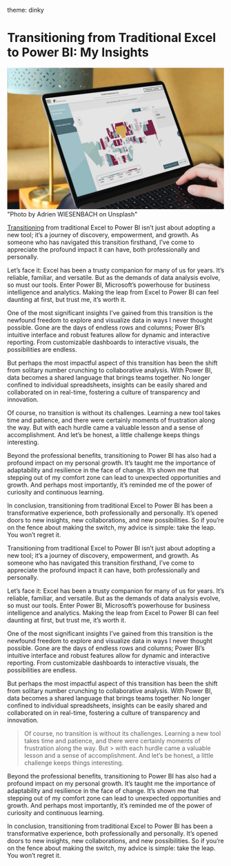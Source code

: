 theme: dinky

# Transitioning from Traditional Excel to Power BI: My Insights


![alt text](https://github.com/debindra/debindra.github.io/blob/main/Screenshot%202024-02-07%20at%2017.21.04.png) "Photo by Adrien WIESENBACH on Unsplash"

[Transitioning](https://debindra.github.io/about) from traditional Excel to Power BI isn’t just about adopting a new tool; it’s a journey of discovery, empowerment, and growth. As someone who has navigated this transition firsthand, I’ve come to appreciate the profound impact it can have, both professionally and personally.

Let’s face it: Excel has been a trusty companion for many of us for years. It’s reliable, familiar, and versatile. But as the demands of data analysis evolve, so must our tools. Enter Power BI, Microsoft’s powerhouse for business intelligence and analytics. Making the leap from Excel to Power BI can feel daunting at first, but trust me, it’s worth it.

One of the most significant insights I’ve gained from this transition is the newfound freedom to explore and visualize data in ways I never thought possible. Gone are the days of endless rows and columns; Power BI’s intuitive interface and robust features allow for dynamic and interactive reporting. From customizable dashboards to interactive visuals, the possibilities are endless.

But perhaps the most impactful aspect of this transition has been the shift from solitary number crunching to collaborative analysis. With Power BI, data becomes a shared language that brings teams together. No longer confined to individual spreadsheets, insights can be easily shared and collaborated on in real-time, fostering a culture of transparency and innovation.

Of course, no transition is without its challenges. Learning a new tool takes time and patience, and there were certainly moments of frustration along the way. But with each hurdle came a valuable lesson and a sense of accomplishment. And let’s be honest, a little challenge keeps things interesting.

Beyond the professional benefits, transitioning to Power BI has also had a profound impact on my personal growth. It’s taught me the importance of adaptability and resilience in the face of change. It’s shown me that stepping out of my comfort zone can lead to unexpected opportunities and growth. And perhaps most importantly, it’s reminded me of the power of curiosity and continuous learning.

In conclusion, transitioning from traditional Excel to Power BI has been a transformative experience, both professionally and personally. It’s opened doors to new insights, new collaborations, and new possibilities. So if you’re on the fence about making the switch, my advice is simple: take the leap. You won’t regret it.


Transitioning from traditional Excel to Power BI isn’t just about adopting a new tool; it’s a journey of discovery, empowerment, and growth. As someone who has navigated this transition firsthand, I’ve come to appreciate the profound impact it can have, both professionally and personally.

Let’s face it: Excel has been a trusty companion for many of us for years. It’s reliable, familiar, and versatile. But as the demands of data analysis evolve, so must our tools. Enter Power BI, Microsoft’s powerhouse for business intelligence and analytics. Making the leap from Excel to Power BI can feel daunting at first, but trust me, it’s worth it.

One of the most significant insights I’ve gained from this transition is the newfound freedom to explore and visualize data in ways I never thought possible. Gone are the days of endless rows and columns; Power BI’s intuitive interface and robust features allow for dynamic and interactive reporting. From customizable dashboards to interactive visuals, the possibilities are endless.

But perhaps the most impactful aspect of this transition has been the shift from solitary number crunching to collaborative analysis. With Power BI, data becomes a shared language that brings teams together. No longer confined to individual spreadsheets, insights can be easily shared and collaborated on in real-time, fostering a culture of transparency and innovation.

> Of course, no transition is without its challenges. Learning a new tool takes time and patience, and there were certainly moments of frustration along the way. But > with each hurdle came a valuable lesson and a sense of accomplishment. And let’s be honest, a little challenge keeps things interesting.

Beyond the professional benefits, transitioning to Power BI has also had a profound impact on my personal growth. It’s taught me the importance of adaptability and resilience in the face of change. It’s shown me that stepping out of my comfort zone can lead to unexpected opportunities and growth. And perhaps most importantly, it’s reminded me of the power of curiosity and continuous learning.

In conclusion, transitioning from traditional Excel to Power BI has been a transformative experience, both professionally and personally. It’s opened doors to new insights, new collaborations, and new possibilities. So if you’re on the fence about making the switch, my advice is simple: take the leap. You won’t regret it.

